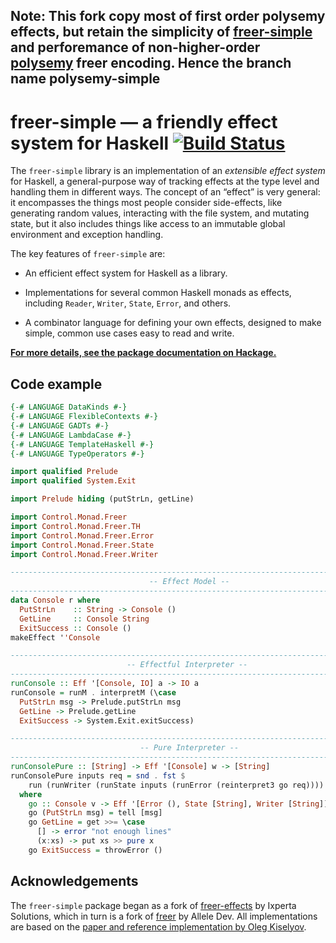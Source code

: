 ## Note: This fork copy most of first order polysemy effects, but retain the simplicity of [**freer-simple**](https://https://github.com/lexi-lambda/freer-simple) and perforemance of non-higher-order [**polysemy**](https://https://github.com/polysemy-research/polysemy) freer encoding.  Hence the branch name polysemy-simple

# freer-simple — a friendly effect system for Haskell [![Build Status](https://travis-ci.org/lexi-lambda/freer-simple.svg?branch=master)](https://travis-ci.org/lexi-lambda/freer-simple)

The `freer-simple` library is an implementation of an *extensible effect system* for Haskell, a general-purpose way of tracking effects at the type level and handling them in different ways. The concept of an “effect” is very general: it encompasses the things most people consider side-effects, like generating random values, interacting with the file system, and mutating state, but it also includes things like access to an immutable global environment and exception handling.

The key features of `freer-simple` are:

  - An efficient effect system for Haskell as a library.

  - Implementations for several common Haskell monads as effects, including `Reader`, `Writer`, `State`, `Error`, and others.

  - A combinator language for defining your own effects, designed to make simple, common use cases easy to read and write.

[**For more details, see the package documentation on Hackage.**](https://hackage.haskell.org/package/freer-simple)

## Code example

```haskell
{-# LANGUAGE DataKinds #-}
{-# LANGUAGE FlexibleContexts #-}
{-# LANGUAGE GADTs #-}
{-# LANGUAGE LambdaCase #-}
{-# LANGUAGE TemplateHaskell #-}
{-# LANGUAGE TypeOperators #-}

import qualified Prelude
import qualified System.Exit

import Prelude hiding (putStrLn, getLine)

import Control.Monad.Freer
import Control.Monad.Freer.TH
import Control.Monad.Freer.Error
import Control.Monad.Freer.State
import Control.Monad.Freer.Writer

--------------------------------------------------------------------------------
                               -- Effect Model --
--------------------------------------------------------------------------------
data Console r where
  PutStrLn    :: String -> Console ()
  GetLine     :: Console String
  ExitSuccess :: Console ()
makeEffect ''Console

--------------------------------------------------------------------------------
                          -- Effectful Interpreter --
--------------------------------------------------------------------------------
runConsole :: Eff '[Console, IO] a -> IO a
runConsole = runM . interpretM (\case
  PutStrLn msg -> Prelude.putStrLn msg
  GetLine -> Prelude.getLine
  ExitSuccess -> System.Exit.exitSuccess)

--------------------------------------------------------------------------------
                             -- Pure Interpreter --
--------------------------------------------------------------------------------
runConsolePure :: [String] -> Eff '[Console] w -> [String]
runConsolePure inputs req = snd . fst $
    run (runWriter (runState inputs (runError (reinterpret3 go req))))
  where
    go :: Console v -> Eff '[Error (), State [String], Writer [String]] v
    go (PutStrLn msg) = tell [msg]
    go GetLine = get >>= \case
      [] -> error "not enough lines"
      (x:xs) -> put xs >> pure x
    go ExitSuccess = throwError ()
```

## Acknowledgements

The `freer-simple` package began as a fork of [freer-effects](http://hackage.haskell.org/package/freer-effects) by Ixperta Solutions, which in turn is a fork of [freer](http://hackage.haskell.org/package/freer) by Allele Dev. All implementations are based on the [paper and reference implementation by Oleg Kiselyov](http://okmij.org/ftp/Haskell/extensible/more.pdf).
